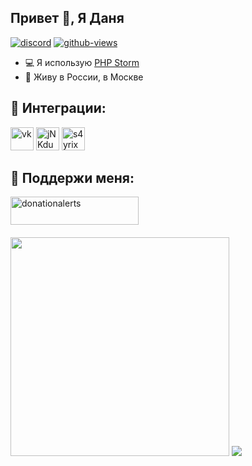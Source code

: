 ## Привет 👋, Я Даня


[![discord](https://discordapp.com/api/guilds/797936725313847311/widget.png)](https://discord.gg/cjwnmzqxws) [![github-views](https://komarev.com/ghpvc/?username=sprdev&color=brightgreen)](https://github.com/sprdev)



- 💻 Я использую [PHP Storm](https://www.jetbrains.com/ru-ru/phpstorm/)
- 🥖 Живу в России, в Москве

## 🔗 Интеграции:
<p align="left">
<a href="https://vk.com/SayrixFX"><img src="https://i.imgur.com/zVwbWwf.png" alt="vk" width="37" height="37" /></a> 
<a href="https://discord.gg/cjwnmzqxws"><img src="https://i.imgur.com/nsVOefF.png" alt="jNKdusJ" width="37" height="37" /></a>
<a href="https://www.twitch.tv/onlyspringg"><img src="https://i.imgur.com/0pAkilW.png" alt="s4yrix" width="37" height="37" /></a>
</p>

## 💎 Поддержи меня:
<p><a href="https://www.donationalerts.com/r/onlyspringg"> <img align="left" src="https://upload.wikimedia.org/wikipedia/ru/thumb/a/ad/DA_Logo_Color.svg/1200px-DA_Logo_Color.svg.png" height="45" width="205" alt="donationalerts" /></a></p><br><br><br>

<img src="https://github-readme-stats.vercel.app/api?username=sprdev&count_private=true&show_icons=true&theme=github_dark&locale=ru" style="width: 350px;"> <img src="https://github-readme-stats.vercel.app/api/top-langs/?username=sprdev&langs_count=6&layout=compact&theme=github_dark">
